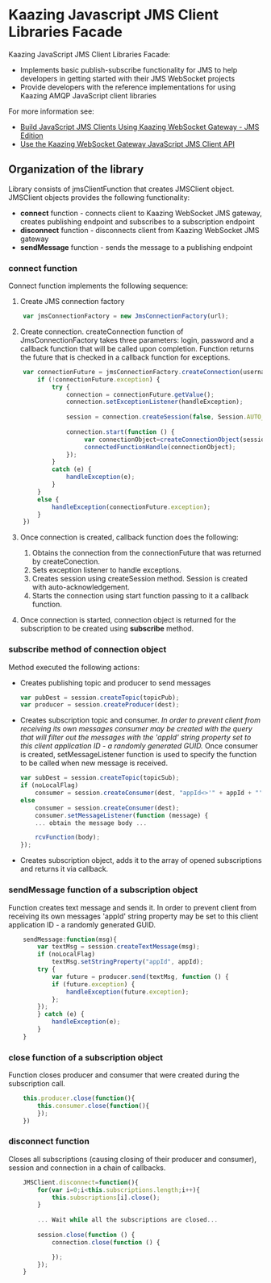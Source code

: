 # Kaazing Javascript JMS Client Libraries Facade
Kaazing JavaScript JMS Client Libraries Facade:
* Implements basic publish-subscribe functionality for JMS to help developers in getting started with their JMS WebSocket projects 
* Provide developers with the reference implementations for using Kaazing AMQP JavaScript client libraries

For more information see:
- [Build JavaScript JMS Clients Using Kaazing WebSocket Gateway - JMS Edition](http://developer.kaazing.com/documentation/jms/4.0/dev-js/o_dev_js.html)
- [Use the Kaazing WebSocket Gateway JavaScript JMS Client API](http://developer.kaazing.com/documentation/jms/4.0/dev-js/p_dev_js_client.html)

## Organization of the library
Library consists of jmsClientFunction that creates JMSClient object. JMSClient objects provides the following functionality:
- **connect** function - connects client to Kaazing WebSocket JMS gateway, creates publishing endpoint and subscribes to a subscription endpoint
- **disconnect** function - disconnects client from Kaazing WebSocket JMS gateway
- **sendMessage** function - sends the message to a publishing endpoint

### **connect** function
Connect function implements the following sequence:

1. Create JMS connection factory

```javascript
	var jmsConnectionFactory = new JmsConnectionFactory(url);
```

2. Create connection. createConnection function of JmsConnectionFactory takes three parameters: login, password and a callback function that will be called upon completion. Function returns the future that is checked in a callback function for exceptions.

```javascript
	var connectionFuture = jmsConnectionFactory.createConnection(username, password, function () {
		if (!connectionFuture.exception) {
			try {
				connection = connectionFuture.getValue();
				connection.setExceptionListener(handleException);
		
				session = connection.createSession(false, Session.AUTO_ACKNOWLEDGE);
		
				connection.start(function () {
					 var connectionObject=createConnectionObject(session, JMSClient);
                     connectedFunctionHandle(connectionObject);
				});
			}
			catch (e) {
				handleException(e);
			}
		}
		else {
			handleException(connectionFuture.exception);
		}
	})
```
	
3. Once connection is created, callback function does the following:
	1. Obtains the connection from the connectionFuture that was returned by createConection.
	2. Sets exception listener to handle exceptions.
	3. Creates session using createSession method. Session is created with auto-acknowledgement. 
	4. Starts the connection using start function passing to it a callback function.

4. Once connection is started, connection object is returned for the subscription to be created using __subscribe__ method.

### **subscribe** method of connection object
Method executed the following actions:

- Creates publishing topic and producer to send messages

	```javascript
	var pubDest = session.createTopic(topicPub);
	var producer = session.createProducer(dest);
	```
- Creates subscription topic and consumer.
	_In order to prevent client from receiving its own messages consumer may be created with the query that will filter out the messages with the 'appId' string property set to this client application ID - a randomly generated GUID._
	Once consumer is created, setMessageListener function is used to specify the function to be called when new message is received.

	```javascript
	var subDest = session.createTopic(topicSub);			
	if (noLocalFlag)
		consumer = session.createConsumer(dest, "appId<>'" + appId + "'");
	else
		consumer = session.createConsumer(dest);
		consumer.setMessageListener(function (message) {
		... obtain the message body ...			

		rcvFunction(body);
	});
	```
	
- Creates subscription object, adds it to the array of opened subscriptions and returns it via callback.
	   
### **sendMessage** function of a subscription object	
Function creates text message and sends it. In order to prevent client from receiving its own messages 'appId' string property may be set to this client application ID - a randomly generated GUID.

```javascript
	sendMessage:function(msg){
		var textMsg = session.createTextMessage(msg);
		if (noLocalFlag)
			textMsg.setStringProperty("appId", appId);
		try {
			var future = producer.send(textMsg, function () {
			if (future.exception) {
				handleException(future.exception);
			};	
		});
		} catch (e) {
			handleException(e);
		}
	}
``` 	

### **close** function of a subscription object
Function closes producer and consumer that were created during the subscription call.

```javascript
	this.producer.close(function(){
		this.consumer.close(function(){
		});
	})
```
	    	
### **disconnect** function
Closes all subscriptions (causing closing of their producer and consumer), session and connection in a chain of callbacks.
	
```javascript
	JMSClient.disconnect=function(){
		for(var i=0;i<this.subscriptions.length;i++){
			this.subscriptions[i].close();
		}
	
		... Wait while all the subscriptions are closed...
		
		session.close(function () {
			connection.close(function () {

			});
		});
    }

```

